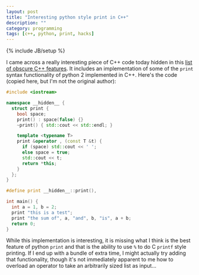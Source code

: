 ```yaml
---
layout: post
title: "Interesting python style print in C++"
description: ""
category: programming
tags: [c++, python, print, hacks]
---
```

{% include JB/setup %}

I came across a really interesting piece of C++ code today hidden in
this [list of obscure C++
features](http://madebyevan.com/obscure-cpp-features/?viksra). 
It includes an implementation of some of the `print` syntax
functionality of python 2 implemented in C++.
Here's the code (copied here, but I'm not the original author):

```c++
#include <iostream>

namespace __hidden__ {
  struct print {
    bool space;
    print() : space(false) {}
    ~print() { std::cout << std::endl; }

    template <typename T>
    print &operator , (const T &t) {
      if (space) std::cout << ' ';
      else space = true;
      std::cout << t;
      return *this;
    }
  };
}

#define print __hidden__::print(),

int main() {
  int a = 1, b = 2;
  print "this is a test";
  print "the sum of", a, "and", b, "is", a + b;
  return 0;
}
```

While this implementation is interesting, it is missing what I think
is the best feature of python `print` and that is the ability to use
`%` to do C `printf` style printing. 
If I end up with a bundle of extra time, I might actually try adding
that functionality, though it's not immediately apparent to me how to
overload an operator to take an arbitrarily sized list as input...
